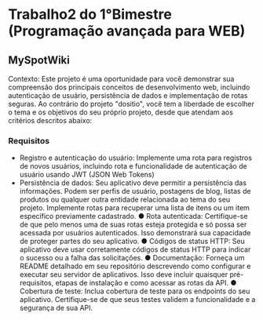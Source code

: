 # Trabalho2 do 1°Bimestre (Programação avançada para WEB)


## MySpotWiki
Contexto:
Este projeto é uma oportunidade para você demonstrar sua compreensão dos principais
conceitos de desenvolvimento web, incluindo autenticação de usuário, persistência de
dados e implementação de rotas seguras. Ao contrário do projeto "dositio", você tem a
liberdade de escolher o tema e os objetivos do seu próprio projeto, desde que atendam aos
critérios descritos abaixo:

### Requisitos
- Registro e autenticação do usuário: Implemente uma rota para registros de novos
usuários, incluindo rota e funcionalidade de autenticação de usuário usando JWT
(JSON Web Tokens)
- Persistência de dados: Seu aplicativo deve permitir a persistência das
informações. Podem ser perfis de usuário, postagens de blog, listas de produtos ou
qualquer outra entidade relacionada ao tema do seu projeto. Implemente rotas para
recuperar uma lista de itens ou um item específico previamente cadastrado.
● Rota autenticada: Certifique-se de que pelo menos uma de suas rotas esteja
protegida e só possa ser acessada por usuários autenticados. Isso demonstrará sua
capacidade de proteger partes do seu aplicativo.
● Códigos de status HTTP: Seu aplicativo deve usar corretamente códigos de status
HTTP para indicar o sucesso ou a falha das solicitações.
● Documentação: Forneça um README detalhado em seu repositório descrevendo
como configurar e executar seu servidor de aplicativos. Isso deve incluir quaisquer
pré-requisitos, etapas de instalação e como acessar as rotas da API.
● Cobertura de teste: Inclua cobertura de teste para os endpoints do seu aplicativo.
Certifique-se de que seus testes validem a funcionalidade e a segurança de sua API.
